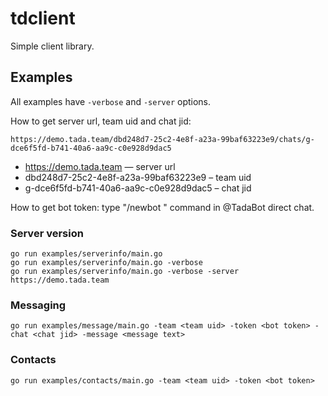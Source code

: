 # tdclient

Simple client library.

## Examples

All examples have `-verbose` and `-server` options.

How to get server url, team uid and chat jid:

```https://demo.tada.team/dbd248d7-25c2-4e8f-a23a-99baf63223e9/chats/g-dce6f5fd-b741-40a6-aa9c-c0e928d9dac5```

 * https://demo.tada.team — server url
 * dbd248d7-25c2-4e8f-a23a-99baf63223e9 – team uid
 * g-dce6f5fd-b741-40a6-aa9c-c0e928d9dac5 – chat jid
 
How to get bot token: type "/newbot <NAME>" command in @TadaBot direct chat.

### Server version

```
go run examples/serverinfo/main.go
go run examples/serverinfo/main.go -verbose
go run examples/serverinfo/main.go -verbose -server https://demo.tada.team
```

### Messaging

```
go run examples/message/main.go -team <team uid> -token <bot token> -chat <chat jid> -message <message text>
```

### Contacts

```go run examples/contacts/main.go -team <team uid> -token <bot token>```
